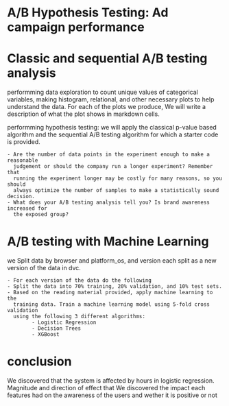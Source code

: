 # A/B Hypothesis Testing: Ad campaign performance

# Classic and sequential A/B testing analysis

performming data exploration to count unique values of categorical variables, 
making histogram, relational, and other necessary plots to help understand the data. For
each of the plots we produce, We will write a description of what the plot shows in
markdown cells.

performming hypothesis testing: we will apply the classical p-value based algorithm and the
sequential A/B testing algorithm for which a starter code is provided.

    - Are the number of data points in the experiment enough to make a reasonable
      judgement or should the company run a longer experiment? Remember that
      running the experiment longer may be costly for many reasons, so you should
      always optimize the number of samples to make a statistically sound decision.
    - What does your A/B testing analysis tell you? Is brand awareness increased for
      the exposed group?
# A/B testing with Machine Learning
we Split data by browser and platform_os, and version each split as a new version of
the data in dvc.

    - For each version of the data do the following
    - Split the data into 70% training, 20% validation, and 10% test sets.
    - Based on the reading material provided, apply machine learning to the
      training data. Train a machine learning model using 5-fold cross validation
      using the following 3 different algorithms:
            - Logistic Regression
            - Decision Trees
            - XGBoost
# conclusion
We discovered that the system is affected by hours in logistic regression.
Magnitude and direction of effect that We discovered the impact each features had on the awareness of the users and wether it is positive or not




